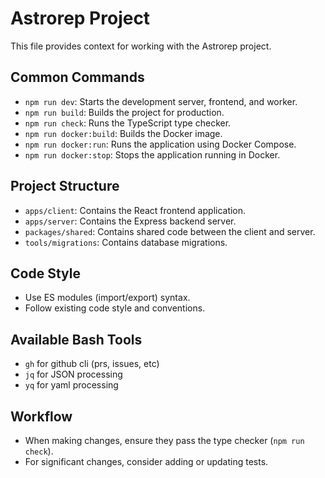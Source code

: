 # Astrorep Project

This file provides context for working with the Astrorep project.

## Common Commands

- `npm run dev`: Starts the development server, frontend, and worker.
- `npm run build`: Builds the project for production.
- `npm run check`: Runs the TypeScript type checker.
- `npm run docker:build`: Builds the Docker image.
- `npm run docker:run`: Runs the application using Docker Compose.
- `npm run docker:stop`: Stops the application running in Docker.

## Project Structure

- `apps/client`: Contains the React frontend application.
- `apps/server`: Contains the Express backend server.
- `packages/shared`: Contains shared code between the client and server.
- `tools/migrations`: Contains database migrations.

## Code Style

- Use ES modules (import/export) syntax.
- Follow existing code style and conventions.

## Available Bash Tools
- `gh` for github cli (prs, issues, etc)
- `jq` for JSON processing
- `yq` for yaml processing

## Workflow

- When making changes, ensure they pass the type checker (`npm run check`).
- For significant changes, consider adding or updating tests.
